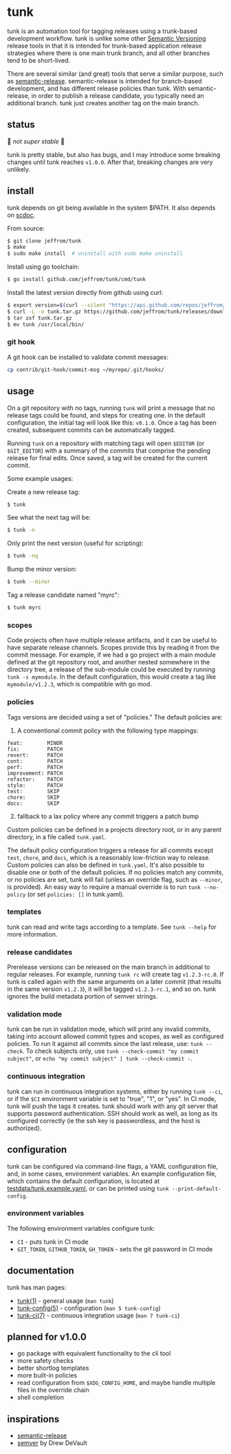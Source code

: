 # tunk

tunk is an automation tool for tagging releases using a trunk-based development workflow. tunk is unlike some other [Semantic Versioning](https://semver.org/) release tools in that it is intended for trunk-based application release strategies where there is one main trunk branch, and all other branches tend to be short-lived.

There are several similar (and great) tools that serve a similar purpose, such as [semantic-release](https://github.com/semantic-release/semantic-release). semantic-release is intended for branch-based development, and has different release policies than tunk. With semantic-release, in order to publish a release candidate, you typically need an additional branch. tunk just creates another tag on the main branch.

## status

😬 *not super stable* 😬

tunk is pretty stable, but also has bugs, and I may introduce some breaking
changes until tunk reaches `v1.0.0`. After that, breaking changes are very
unlikely.

## install

tunk depends on git being available in the system $PATH. It also depends on [scdoc](https://git.sr.ht/~sircmpwn/scdoc).

From source:

```bash
$ git clone jeffrom/tunk
$ make
$ sudo make install  # uninstall with sudo make uninstall
```

Install using go toolchain:

```bash
$ go install github.com/jeffrom/tunk/cmd/tunk
```

Install the latest version directly from github using curl:

```bash
$ export version=$(curl --silent "https://api.github.com/repos/jeffrom/tunk/releases/latest" | grep '"tag_name":' | sed -E 's/.*"([^"]+)".*/\1/')
$ curl -L -o tunk.tar.gz https://github.com/jeffrom/tunk/releases/download/$version/tunk_$(echo -n $version | sed -e 's/^v//')_$(uname -s)_$(uname -p).tar.gz
$ tar zxf tunk.tar.gz
$ mv tunk /usr/local/bin/
```

### git hook

A git hook can be installed to validate commit messages:

```sh
cp contrib/git-hook/commit-msg ~/myrepo/.git/hooks/
```

## usage

On a git repository with no tags, running `tunk` will print a message that no release tags could be found, and steps for creating one. In the default configuration, the initial tag will look like this: `v0.1.0`. Once a tag has been created, subsequent commits can be automatically tagged.

Running `tunk` on a repository with matching tags will open `$EDITOR` (or `$GIT_EDITOR`) with a summary of the commits that comprise the pending release for final edits. Once saved, a tag will be created for the current commit.

Some example usages:

Create a new release tag:

```bash
$ tunk
```

See what the next tag will be:

```bash
$ tunk -n
```

Only print the next version (useful for scripting):

```bash
$ tunk -nq
```

Bump the minor version:

```bash
$ tunk --minor
```

Tag a release candidate named "myrc":

```bash
$ tunk myrc
```

### scopes

Code projects often have multiple release artifacts, and it can be useful to have separate release channels. Scopes provide this by reading it from the commit message. For example, if we had a go project with a main module defined at the git repository root, and another nested somewhere in the directory tree, a release of the sub-module could be executed by running `tunk -s mymodule`. In the default configuration, this would create a tag like `mymodule/v1.2.3`, which is compatible with go mod.

### policies

Tags versions are decided using a set of "policies." The default policies are:

1. A conventional commit policy with the following type mappings:

```
feat:        MINOR
fix:         PATCH
revert:      PATCH
cont:        PATCH
perf:        PATCH
improvement: PATCH
refactor:    PATCH
style:       PATCH
test:        SKIP
chore:       SKIP
docs:        SKIP
```

2. fallback to a lax policy where any commit triggers a patch bump

Custom policies can be defined in a projects directory root, or in any parent directory, in a file called `tunk.yaml`.

The default policy configuration triggers a release for all commits except `test`, `chore`, and `docs`, which is a reasonably low-friction way to release. Custom policies can also be defined in `tunk.yaml`. It's also possible to disable one or both of the default policies. If no policies match any commits, or no policies are set, tunk will fail (unless an override flag, such as `--minor`, is provided). An easy way to require a manual override is to run `tunk --no-policy` (or set `policies: []` in tunk.yaml).

### templates

tunk can read and write tags according to a template. See `tunk --help` for more information.

### release candidates

Prerelease versions can be released on the main branch in additional to regular releases. For example, running `tunk rc` will create tag `v1.2.3-rc.0`. If tunk is called again with the same arguments on a later commit (that results in the same version `v1.2.3`), it will be tagged `v1.2.3-rc.1`, and so on. tunk ignores the build metadata portion of semver strings.

### validation mode

tunk can be run in validation mode, which will print any invalid commits, taking into account allowed commit types and scopes, as well as configured policies. To run it against all commits since the last release, use: `tunk --check`. To check subjects only, use `tunk --check-commit "my commit subject"`, or `echo "my commit subject" | tunk --check-commit -`.

### continuous integration

tunk can run in continuous integration systems, either by running `tunk --ci`, or if the `$CI` environment variable is set to "true", "1", or "yes". In CI mode, tunk will push the tags it creates. tunk should work with any git server that supports password authentication. SSH should work as well, as long as its configured correctly (ie the ssh key is passwordless, and the host is authorized).

## configuration

tunk can be configured via command-line flags, a YAML configuration file, and, in some cases, environment variables. An example configuration file, which contains the default configuration, is located at [testdata/tunk.example.yaml](testdata/tunk.example.yaml), or can be printed using `tunk --print-default-config`.

### environment variables

The following environment variables configure tunk:

- `CI` - puts tunk in CI mode
- `GIT_TOKEN`, `GITHUB_TOKEN`, `GH_TOKEN` - sets the git password in CI mode

## documentation

tunk has man pages:

* [tunk(1)](doc/tunk.1.scd) - general usage (`man tunk`)
* [tunk-config(5)](doc/tunk-config.5.scd) - configuration (`man 5 tunk-config`)
* [tunk-ci(7)](doc/tunk.1.scd) - continuous integration usage (`man 7 tunk-ci`)

## planned for v1.0.0

* go package with equivalent functionality to the cli tool
* more safety checks
* better shortlog templates
* more built-in policies
* read configuration from `$XDG_CONFIG_HOME`, and maybe handle multiple files in the override chain
* shell completion

## inspirations

* [semantic-release](https://github.com/semantic-release/semantic-release)
* [semver](https://git.sr.ht/~sircmpwn/dotfiles/tree/master/bin/semver) by Drew DeVault
